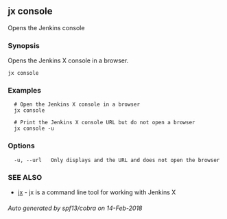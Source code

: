 ## jx console

Opens the Jenkins console

### Synopsis


Opens the Jenkins X console in a browser.

```
jx console
```

### Examples

```
  # Open the Jenkins X console in a browser
  jx console
  
  # Print the Jenkins X console URL but do not open a browser
  jx console -u
```

### Options

```
  -u, --url   Only displays and the URL and does not open the browser
```

### SEE ALSO
* [jx](jx.md)	 - jx is a command line tool for working with Jenkins X

###### Auto generated by spf13/cobra on 14-Feb-2018
